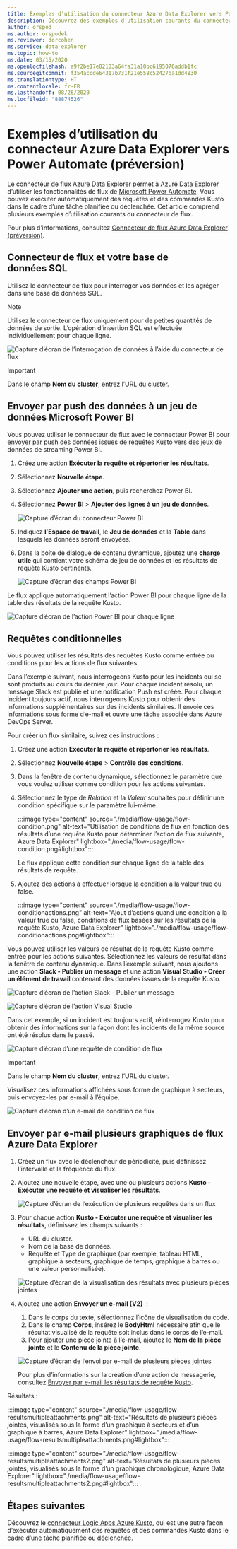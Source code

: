 ```yaml
---
title: Exemples d’utilisation du connecteur Azure Data Explorer vers Power Automate (préversion)
description: Découvrez des exemples d’utilisation courants du connecteur Azure Data Explorer vers Power Automate.
author: orspod
ms.author: orspodek
ms.reviewer: dorcohen
ms.service: data-explorer
ms.topic: how-to
ms.date: 03/15/2020
ms.openlocfilehash: a9f2be17e02103a64fa31a10bc6195076addb1fc
ms.sourcegitcommit: f354accde64317b731f21e558c52427ba1dd4830
ms.translationtype: HT
ms.contentlocale: fr-FR
ms.lasthandoff: 08/26/2020
ms.locfileid: "88874526"
---
```

# <a name="usage-examples-for-azure-data-explorer-connector-to-power-automate-preview"></a>Exemples d’utilisation du connecteur Azure Data Explorer vers Power Automate (préversion)

Le connecteur de flux Azure Data Explorer permet à Azure Data Explorer d’utiliser les fonctionnalités de flux de [Microsoft Power Automate](https://flow.microsoft.com/). Vous pouvez exécuter automatiquement des requêtes et des commandes Kusto dans le cadre d’une tâche planifiée ou déclenchée. Cet article comprend plusieurs exemples d’utilisation courants du connecteur de flux.

Pour plus d’informations, consultez [Connecteur de flux Azure Data Explorer (préversion)](flow.md).

## <a name="flow-connector-and-your-sql-database"></a>Connecteur de flux et votre base de données SQL

Utilisez le connecteur de flux pour interroger vos données et les agréger dans une base de données SQL.

> [!Note]
> Utilisez le connecteur de flux uniquement pour de petites quantités de données de sortie. L’opération d’insertion SQL est effectuée individuellement pour chaque ligne. 

![Capture d’écran de l’interrogation de données à l’aide du connecteur de flux](./media/flow-usage/flow-sqlexample.png)

> [!IMPORTANT]
> Dans le champ **Nom du cluster**, entrez l’URL du cluster.

## <a name="push-data-to-a-microsoft-power-bi-dataset"></a>Envoyer par push des données à un jeu de données Microsoft Power BI

Vous pouvez utiliser le connecteur de flux avec le connecteur Power BI pour envoyer par push des données issues de requêtes Kusto vers des jeux de données de streaming Power BI.

1. Créez une action **Exécuter la requête et répertorier les résultats**.
1. Sélectionnez **Nouvelle étape**.
1. Sélectionnez **Ajouter une action**, puis recherchez Power BI.
1. Sélectionnez **Power BI** > **Ajouter des lignes à un jeu de données**. 

    ![Capture d’écran du connecteur Power BI](./media/flow-usage/flow-powerbiconnector.png)

1. Indiquez **l’Espace de travail**, le **Jeu de données** et la **Table** dans lesquels les données seront envoyées.
1. Dans la boîte de dialogue de contenu dynamique, ajoutez une **charge utile** qui contient votre schéma de jeu de données et les résultats de requête Kusto pertinents.

    ![Capture d’écran des champs Power BI](./media/flow-usage/flow-powerbifields.png)

Le flux applique automatiquement l’action Power BI pour chaque ligne de la table des résultats de la requête Kusto. 

![Capture d’écran de l’action Power BI pour chaque ligne](./media/flow-usage/flow-powerbiforeach.png)

## <a name="conditional-queries"></a>Requêtes conditionnelles

Vous pouvez utiliser les résultats des requêtes Kusto comme entrée ou conditions pour les actions de flux suivantes.

Dans l’exemple suivant, nous interrogeons Kusto pour les incidents qui se sont produits au cours du dernier jour. Pour chaque incident résolu, un message Slack est publié et une notification Push est créée.
Pour chaque incident toujours actif, nous interrogeons Kusto pour obtenir des informations supplémentaires sur des incidents similaires. Il envoie ces informations sous forme d’e-mail et ouvre une tâche associée dans Azure DevOps Server.

Pour créer un flux similaire, suivez ces instructions :

1. Créez une action **Exécuter la requête et répertorier les résultats**.
1. Sélectionnez **Nouvelle étape** > **Contrôle des conditions**.
1. Dans la fenêtre de contenu dynamique, sélectionnez le paramètre que vous voulez utiliser comme condition pour les actions suivantes.
1. Sélectionnez le type de *Relation* et la *Valeur* souhaités pour définir une condition spécifique sur le paramètre lui-même.

    :::image type="content" source="./media/flow-usage/flow-condition.png" alt-text="Utilisation de conditions de flux en fonction des résultats d’une requête Kusto pour déterminer l’action de flux suivante, Azure Data Explorer" lightbox="./media/flow-usage/flow-condition.png#lightbox":::

    Le flux applique cette condition sur chaque ligne de la table des résultats de requête.
1. Ajoutez des actions à effectuer lorsque la condition a la valeur true ou false.

    :::image type="content" source="./media/flow-usage/flow-conditionactions.png" alt-text="Ajout d’actions quand une condition a la valeur true ou false, conditions de flux basées sur les résultats de la requête Kusto, Azure Data Explorer" lightbox="./media/flow-usage/flow-conditionactions.png#lightbox":::

Vous pouvez utiliser les valeurs de résultat de la requête Kusto comme entrée pour les actions suivantes. Sélectionnez les valeurs de résultat dans la fenêtre de contenu dynamique.
Dans l’exemple suivant, nous ajoutons une action **Slack - Publier un message** et une action **Visual Studio - Créer un élément de travail** contenant des données issues de la requête Kusto.

![Capture d’écran de l’action Slack - Publier un message](./media/flow-usage/flow-slack.png)

![Capture d’écran de l’action Visual Studio](./media/flow-usage/flow-visualstudio.png)

Dans cet exemple, si un incident est toujours actif, réinterrogez Kusto pour obtenir des informations sur la façon dont les incidents de la même source ont été résolus dans le passé.

![Capture d’écran d’une requête de condition de flux](./media/flow-usage/flow-conditionquery.png)

> [!IMPORTANT]
> Dans le champ **Nom du cluster**, entrez l’URL du cluster.

Visualisez ces informations affichées sous forme de graphique à secteurs, puis envoyez-les par e-mail à l’équipe.

![Capture d’écran d’un e-mail de condition de flux](./media/flow-usage/flow-conditionemail.png)

## <a name="email-multiple-azure-data-explorer-flow-charts"></a>Envoyer par e-mail plusieurs graphiques de flux Azure Data Explorer

1. Créez un flux avec le déclencheur de périodicité, puis définissez l’intervalle et la fréquence du flux. 
1. Ajoutez une nouvelle étape, avec une ou plusieurs actions **Kusto - Exécuter une requête et visualiser les résultats**. 

    ![Capture d’écran de l’exécution de plusieurs requêtes dans un flux](./media/flow-usage/flow-severalqueries.png)

1. Pour chaque action **Kusto - Exécuter une requête et visualiser les résultats**, définissez les champs suivants :
    * URL du cluster.
    * Nom de la base de données.
    * Requête et Type de graphique (par exemple, tableau HTML, graphique à secteurs, graphique de temps, graphique à barres ou une valeur personnalisée).

    ![Capture d’écran de la visualisation des résultats avec plusieurs pièces jointes](./media/flow-usage/flow-visualizeresultsmultipleattachments.png)

1. Ajoutez une action **Envoyer un e-mail (V2)**  : 
    1. Dans le corps du texte, sélectionnez l’icône de visualisation du code.
    1. Dans le champ **Corps**, insérez le **BodyHtml** nécessaire afin que le résultat visualisé de la requête soit inclus dans le corps de l’e-mail.
    1. Pour ajouter une pièce jointe à l’e-mail, ajoutez le **Nom de la pièce jointe** et le **Contenu de la pièce jointe**.
    
    ![Capture d’écran de l’envoi par e-mail de plusieurs pièces jointes](./media/flow-usage/flow-email-multiple-attachments.png)

    Pour plus d’informations sur la création d’une action de messagerie, consultez [Envoyer par e-mail les résultats de requête Kusto](flow.md#email-kusto-query-results). 

Résultats :

:::image type="content" source="./media/flow-usage/flow-resultsmultipleattachments.png" alt-text="Résultats de plusieurs pièces jointes, visualisés sous la forme d’un graphique à secteurs et d’un graphique à barres, Azure Data Explorer" lightbox="./media/flow-usage/flow-resultsmultipleattachments.png#lightbox":::

:::image type="content" source="./media/flow-usage/flow-resultsmultipleattachments2.png" alt-text="Résultats de plusieurs pièces jointes, visualisés sous la forme d’un graphique chronologique, Azure Data Explorer" lightbox="./media/flow-usage/flow-resultsmultipleattachments2.png#lightbox":::

## <a name="next-steps"></a>Étapes suivantes

Découvrez le [connecteur Logic Apps Azure Kusto](kusto/tools/logicapps.md), qui est une autre façon d’exécuter automatiquement des requêtes et des commandes Kusto dans le cadre d’une tâche planifiée ou déclenchée.

